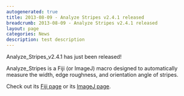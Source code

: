 ```yaml
---
autogenerated: true
title: 2013-08-09 - Analyze Stripes v2.4.1 released
breadcrumb: 2013-08-09 - Analyze Stripes v2.4.1 released
layout: page
categories: News
description: test description
---
```


Analyze\_Stripes\_v2.4.1 has just been released!

Analyze\_Stripes is a Fiji (or ImageJ) macro designed to automatically measure the width, edge roughness, and orientation angle of stripes.

Check out its [Fiji page](https://fiji.sc/Analyze_Stripes) or its [ImageJ page](http://imagejdocu.tudor.lu/doku.php?id=macro:analyze_stripes).


